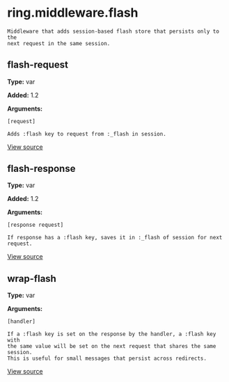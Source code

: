 # ring.middleware.flash


```
Middleware that adds session-based flash store that persists only to the
next request in the same session.
```

## flash-request
**Type:** var

**Added:** 1.2


**Arguments:**
```clojure
[request]
```
```
Adds :flash key to request from :_flash in session.

```

[View source](http://github.com/ring-clojure/ring/blob/1.8.1/ring-core/src/ring/middleware/flash.clj#L5)
## flash-response
**Type:** var

**Added:** 1.2


**Arguments:**
```clojure
[response request]
```
```
If response has a :flash key, saves it in :_flash of session for next
request.
```

[View source](http://github.com/ring-clojure/ring/blob/1.8.1/ring-core/src/ring/middleware/flash.clj#L14)
## wrap-flash
**Type:** var



**Arguments:**
```clojure
[handler]
```
```
If a :flash key is set on the response by the handler, a :flash key with
the same value will be set on the next request that shares the same session.
This is useful for small messages that persist across redirects.
```

[View source](http://github.com/ring-clojure/ring/blob/1.8.1/ring-core/src/ring/middleware/flash.clj#L31)